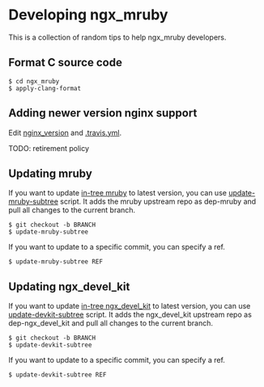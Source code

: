 # Developing ngx_mruby

This is a collection of random tips to help ngx_mruby developers.

## Format C source code

```
$ cd ngx_mruby
$ apply-clang-format
```

## Adding newer version nginx support

Edit [nginx_version](../nginx_version) and [.travis.yml](../.travis.yml).

TODO: retirement policy

## Updating mruby

If you want to update [in-tree mruby](../mruby) to latest version, you can use [update-mruby-subtree](../update-mruby-subtree) script. It adds the mruby upstream repo as dep-mruby and pull all changes to the current branch.

```
$ git checkout -b BRANCH
$ update-mruby-subtree
```

If you want to update to a specific commit, you can specify a ref.

```
$ update-mruby-subtree REF
```

## Updating ngx_devel_kit

If you want to update [in-tree ngx_devel_kit](../dependence/ngx_devel_kit) to latest version, you can use [update-devkit-subtree](../update-devkit-subtree) script. It adds the ngx_devel_kit upstream repo as dep-ngx_devel_kit and pull all changes to the current branch.

```
$ git checkout -b BRANCH
$ update-devkit-subtree
```

If you want to update to a specific commit, you can specify a ref.

```
$ update-devkit-subtree REF
```
